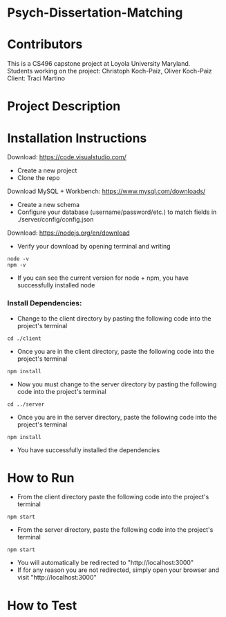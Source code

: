 # Psych-Dissertation-Matching

# Contributors

This is a CS496 capstone project at Loyola University Maryland.<br />
Students working on the project: Christoph Koch-Paiz, Oliver Koch-Paiz<br />
Client: Traci Martino<br />

# Project Description

# Installation Instructions

Download: https://code.visualstudio.com/

- Create a new project
- Clone the repo

Download MySQL + Workbench: https://www.mysql.com/downloads/

- Create a new schema
- Configure your database (username/password/etc.) to match fields in ./server/config/config.json

Download: https://nodejs.org/en/download

- Verify your download by opening terminal and writing

```
node -v
npm -v
```
- If you can see the current version for node + npm, you have successfully installed node

<h3>Install Dependencies:</h3>

- Change to the client directory by pasting the following code into the project's terminal

```cd ./client```
- Once you are in the client directory, paste the following code into the project's terminal

```npm install```
- Now you must change to the server directory by pasting the following code into the project's terminal

```cd ../server``` 
- Once you are in the server directory, paste the following code into the project's terminal

```npm install```
- You have successfully installed the dependencies

# How to Run
- From the client directory paste the following code into the project's terminal

```npm start```
- From the server directory, paste the following code into the project's terminal

```npm start```
- You will automatically be redirected to "http://localhost:3000"
- If for any reason you are not redirected, simply open your browser and visit "http://localhost:3000"


# How to Test
